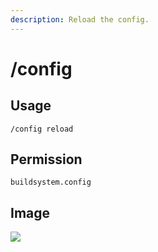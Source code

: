```yaml
---
description: Reload the config.
---
```


# /config

## Usage

```
/config reload
```

## Permission

```
buildsystem.config
```

## Image

![](../.gitbook/assets/config.png)
